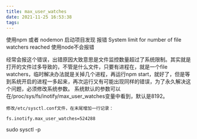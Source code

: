 ```yaml
---
title: max_user_watches
date: 2021-11-25 16:53:38
tags:
---
```


使用npm 或者 nodemon 启动项目发现 报错 System limit for number of file watchers reached
使用node不会报错

经常会报这个错误，出错原因大致意思是文件监控数量超过了系统限制。其实就是打开的文件过多导致的，不管是什么文件，只要有进程在，就是一个file watchers，临时解决办法就是关掉几个进程，再运行npm start，就好了，但是等到系统开启的进程一多起来，再次运行又有可能出现同样的错误，为了永久解决这个问题，必须修改系统参数。
    系统默认的参数可以在/proc/sys/fs/inotify/max_user_watches变量中看到，默认是8192。

    修改/etc/sysctl.conf文件，在末尾增加一行记录：

```
fs.inotify.max_user_watches=524288
```
sudo sysctl -p